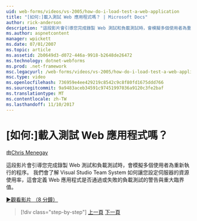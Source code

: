 ```yaml
---
uid: web-forms/videos/vs-2005/how-do-i-load-test-a-web-application
title: "[如何:]載入測試 Web 應用程式嗎？ | Microsoft Docs"
author: rick-anderson
description: "這段影片會引導您完成錄製 Web 測試和負載測試時，會模擬多個使用者為重新執行的程序。 我們會了解如何在 Visual Studio..."
ms.author: aspnetcontent
manager: wpickett
ms.date: 07/01/2007
ms.topic: article
ms.assetid: 2b0649d3-d072-446a-9918-b2648de26472
ms.technology: dotnet-webforms
ms.prod: .net-framework
msc.legacyurl: /web-forms/videos/vs-2005/how-do-i-load-test-a-web-application
msc.type: video
ms.openlocfilehash: 736959e4ee429219c8542c9c8f80fd1675ddd766
ms.sourcegitcommit: 9a9483aceb34591c97451997036a9120c3fe2baf
ms.translationtype: MT
ms.contentlocale: zh-TW
ms.lasthandoff: 11/10/2017
---
```

<a name="how-do-i-load-test-a-web-application"></a>[如何:]載入測試 Web 應用程式嗎？
====================
由[Chris Menegay](https://twitter.com/CMenegay)

這段影片會引導您完成錄製 Web 測試和負載測試時，會模擬多個使用者為重新執行的程序。 我們會了解 Visual Studio Team System 如何讓您設定伺服器的資源使用率，這會定義 Web 應用程式是否通過或失敗的負載測試的警告與重大臨界值。

[&#9654;觀看影片 （8 分鐘）](https://channel9.msdn.com/Blogs/ASP-NET-Site-Videos/how-do-i-load-test-a-web-application)

>[!div class="step-by-step"]
[上一頁](how-do-i-practice-test-driven-development.md)
[下一頁](how-do-i-tune-web-application-performance-with-profiling.md)
